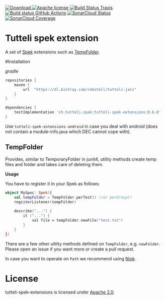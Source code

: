 [![Download](https://api.bintray.com/packages/robstoll/tutteli-jars/tutteli-spek-extensions/images/download.svg) ](https://bintray.com/robstoll/tutteli-jars/tutteli-spek-extensions/_latestVersion)
[![Apache license](https://img.shields.io/badge/license-Apache%202.0-brightgreen.svg)](http://opensource.org/licenses/Apache2.0)
[![Build Status Travis](https://travis-ci.org/robstoll/tutteli-spek-extensions.svg?tag=v0.6.0)](https://travis-ci.org/robstoll/tutteli-spek-extensions/branches)
[![Build status GitHub Actions](https://github.com/robstoll/tutteli-spek-extensions/workflows/Windows/badge.svg)](https://github.com/robstoll/tutteli-spek-extensions/actions/)
[![SonarCloud Status](https://sonarcloud.io/api/project_badges/measure?project=robstoll_tutteli-spek-extensions&metric=alert_status)](https://sonarcloud.io/dashboard?id=robstoll_tutteli-spek-extensions)
[![SonarCloud Coverage](https://sonarcloud.io/api/project_badges/measure?project=robstoll_tutteli-spek-extensions&metric=coverage)](https://sonarcloud.io/dashboard?id=robstoll_tutteli-spek-extensions)

# Tutteli spek extension
A set of [Spek](http://spekframework.org/) extensions such as [TempFolder](#tempfolder).

#Installation

*gradle*
```groovy
repositories {
    maven {
        url  "https://dl.bintray.com/robstoll/tutteli-jars" 
    }
}

dependencies {
    testImplementation 'ch.tutteli.spek:tutteli-spek-extensions:0.6.0'
}
```
Use `tutteli-spek-extensions-android` in case you deal with android (does not contain a module-info.java which DEC cannot cope with).

## TempFolder
Provides, similar to TemporaryFolder in junit4, utility methods create temp files and folder and takes care of deleting them.

**Usage**

You have to register it in your Spek as follows:
```kotlin
object MySpec: Spek({
    val tempFolder = TempFolder.perTest() //or perGroup()
    registerListener(tempFolder)
    
    describe("...") {
        it ("...") {
            val file = tempFolder.newFile("test.txt")
        }
    }
})
```

There are a few other utility methods defined on `TempFolder`, e.g. `newFolder`.
Please open an issue if you want more or create a pull request.

In case you want to operate on `Path` we recommend using [Niok](https://github.com/robstoll/niok).

# License
tutteli-spek-extensions is licensed under [Apache 2.0](https://opensource.org/licenses/Apache2.0).
